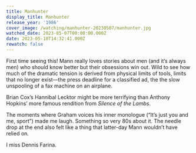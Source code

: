 ```yaml
---
title: Manhunter
display_title: Manhunter
release_year: '1986'
cover_image: /watching/manhunter-20230507/manhunter.jpg
watched_date: 2023-05-07T00:00:00.000Z
date: 2023-05-10T14:32:41.000Z
rewatch: false
---
```

First time seeing this! Mann really loves stories about men (and it’s always men) who should know better but their obsessions win out. Wild to see how much of the dramatic tension is derived from physical limits of tools, limits that no longer exist—the press deadline for a classified ad, the the slow unspooling of a fax machine on an airplane.

Brian Cox’s Hannibal Lecktor might be more terrifying than Anthony Hopkins’ more famous rendition from _Silence of the Lambs_.

The moments where Graham voices his inner monologue (“It’s just you and me, sport”) made me laugh. Something so very 80s about it. The needle drop at the end also felt like a thing that latter-day Mann wouldn’t have relied on.

I miss Dennis Farina.
